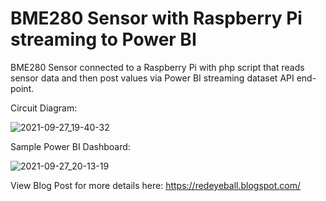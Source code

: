 # BME280 Sensor with Raspberry Pi streaming to Power BI
BME280 Sensor connected to a Raspberry Pi with php script that reads sensor data and then post values via Power BI streaming dataset API end-point.

Circuit Diagram:

![2021-09-27_19-40-32](https://user-images.githubusercontent.com/4493535/134969898-9f22b60c-4133-4f04-bf7f-8b780097ff70.jpg)

Sample Power BI Dashboard:

![2021-09-27_20-13-19](https://user-images.githubusercontent.com/4493535/134970061-a4357a1d-5a95-4034-b19a-cec0af9889d8.jpg)

View Blog Post for more details here: https://redeyeball.blogspot.com/
